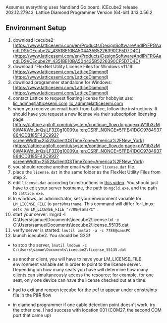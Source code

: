 Assumes everything uses Nandland Go board. iCEcube2 release 202.12.27943, Lattice Diamond Programmer Version (64-bit) 3.13.0.56.2

## Environment Setup

1. download icecube2: [https://www.latticesemi.com/en/Products/DesignSoftwareAndIP/FPGAandLDS/iCEcube2#_4351BE10BA504435B5226390CF5D7D4C](https://www.latticesemi.com/en/Products/DesignSoftwareAndIP/FPGAandLDS/iCEcube2#_4351BE10BA504435B5226390CF5D7D4C)
2. download "FlexNet Utility License Files for Windows v11.16: [https://www.latticesemi.com/LatticeDiamond](https://www.latticesemi.com/LatticeDiamond)
3. download programmer standalone for Windows: [https://www.latticesemi.com/LatticeDiamond](https://www.latticesemi.com/LatticeDiamond)
3. contact Lattice to request floating license for hobbyist use: lic_admn@latticesemi.com <lic_admn@latticesemi.com>
4. when you receive an email back from Lattice, follow the instructions. It should have you request a new license via their subscription licensing page: [https://lattice.agiloft.com/ui/system/continue_flow.do;page=qW1tb3zM8jW4KWdLkrQsjLF3Z0g10009.al;en;CSRF_NONCE=5FFE41DCC9784937864CD3185F43C993?screenWidth=2552&clientOSTimeZone=America%2FNew_York](https://lattice.agiloft.com/ui/system/continue_flow.do;page=qW1tb3zM8jW4KWdLkrQsjLF3Z0g10009.al;en;CSRF_NONCE=5FFE41DCC9784937864CD3185F43C993?screenWidth=2552&clientOSTimeZone=America%2FNew_York)
5. you should receive another email with your `license.dat` file.
6. place the `license.dat` in the same folder as the FlexNet Utility Files from step 2.
7. edit `license.dat` according to instructions in [this video](https://www.youtube.com/watch?v=g5kkZ32GLo4). You should just have to edit your server hostname, the path to `mgcld.exe`, and the path to `lattice.exe`.
8. In windows, as administrator, set your environment variable for `LM_LICENSE_FILE` to `port@hostname`. This command will differ for Linux: `setx /m LM_LICENSE_FILE "7788@samsPC" `.
9. start your server: lmgrd -l C:\Users\samue\Documents\icecube2\license.txt -c C:\Users\samue\Documents\icecube2\license_55135.dat  
10. verify server is started: `lmutil lmstat -a -c 7788@samsPC `
11. launch icecube2. You should be G2G!

- to stop the server, `lmutil lmdown -c C:\Users\samue\Documents\icecube2\license_55135.dat`
- as another client, you will have to have your LM_LICENSE_FILE environment variable set in order to point to the license server. Depending on how many seats you have will determine how many clients can simultaneously access the resource; for example, for one seat, only one device can have the license checked out at a time.

- had to exit and reopen icecube for the pcf to appear under constraints file in the P&R flow

- in diamond programmer if one cable detection point doesn't work, try the other one. I had success with location 001 (COM27, the second COM port that came up) 